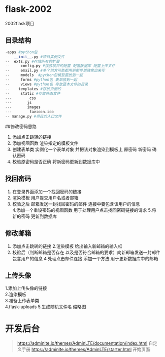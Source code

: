 # flask-2002
2002flask项目


## 目录结构  

```python
-apps #python包
--  __init__.py #项目实例文件
--  exts.py #存放所有的扩展  
--     config.py #存放项目的配置 配置数据库 配置上传文件 
--     email.py #多个地方可能都用到邮件单独拿出来写 
--     models  #python包模型要放到一起 
--     forms #python包 表单放到一起  
--     views #python包 存放蓝本文件的目录
--    templates #存放页面的  
--     static #存放静态文件 
---        css
---       js
---       images
---        favicon.ico
-- manage.py #项目的入口文件  

```

##修改密码思路　　
1. 添加点击跳转的链接 
2. 添加视图函数 渲染指定的模板文件
3. 创建表单类  实例化一个表单对象  并把该对象渲染到模板上 原密码 新密码  确认密码  
4. 校验原密码是否正确  将新密码更新到数据库中  

## 找回密码  
1. 在登录界面添加一个找回密码的链接  
2. 渲染模板 用户提交用户名或者邮箱   
3. 校验之后 邮箱发送一封找回密码的邮件  连接中要包含该用户的信息  
4.添加一个重设密码的视图函数  用于处理用户点击找回密码链接的请求 
5.将新的密码 更新到数据库


## 修改邮箱  
1. 添加点击跳转的链接 
2.渲染模板 给出输入新邮箱的输入框 
3. 校验后（判断邮箱是否存在 以及是否符合邮箱的要求）向新邮箱发送一封邮件 包含用户的信息 
4.处理点击邮件连接 添加一个方法 用于更新数据库中的邮箱  


## 上传头像   
1.添加上传头像的链接  
2.渲染模板  
3.准备上传表单类  
4.flask-uploads 
5.生成随机文件名 缩略图

# 开发后台  
> https://adminlte.io/themes/AdminLTE/documentation/index.html 自定义手册
> https://adminlte.io/themes/AdminLTE/starter.html 开始页面




